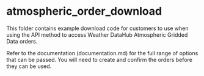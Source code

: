 # atmospheric_order_download

This folder contains example download code for customers to use when using the API method to access Weather DataHub Atmospheric Gridded Data orders.

Refer to the documentation (documentation.md) for the full range of options that can be passed.  You will need to create and confirm the orders before they can be used.
